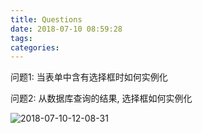 ```yaml
---
title: Questions
date: 2018-07-10 08:59:28
tags:
categories:
---
```


问题1: 当表单中含有选择框时如何实例化

问题2: 从数据库查询的结果, 选择框如何实例化

![2018-07-10-12-08-31](http://p3euxxfa8.bkt.clouddn.com/2018-07-10-12-08-31.png)